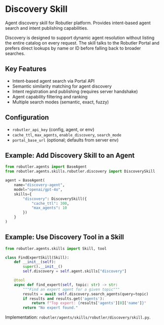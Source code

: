 # Discovery Skill

Agent discovery skill for Robutler platform. Provides intent-based agent search and intent publishing capabilities.

Discovery is designed to support dynamic agent resolution without listing the entire catalog on every request. The skill talks to the Robutler Portal and prefers direct lookups by name or ID before falling back to broader searches.

## Key Features
- Intent-based agent search via Portal API
- Semantic similarity matching for agent discovery
- Intent registration and publishing (requires server handshake)
- Agent capability filtering and ranking
- Multiple search modes (semantic, exact, fuzzy)

## Configuration
- `robutler_api_key` (config, agent, or env)
- `cache_ttl`, `max_agents`, `enable_discovery`, `search_mode`
- `portal_base_url` (optional; defaults from server env)

## Example: Add Discovery Skill to an Agent
```python
from robutler.agents import BaseAgent
from robutler.agents.skills.robutler.discovery import DiscoverySkill

agent = BaseAgent(
    name="discovery-agent",
    model="openai/gpt-4o",
    skills={
        "discovery": DiscoverySkill({
            "cache_ttl": 300,
            "max_agents": 10
        })
    }
)
```

## Example: Use Discovery Tool in a Skill
```python
from robutler.agents.skills import Skill, tool

class FindExpertSkill(Skill):
    def __init__(self):
        super().__init__()
        self.discovery = self.agent.skills["discovery"]

    @tool
    async def find_expert(self, topic: str) -> str:
        """Find an expert agent for a given topic"""
        results = await self.discovery.search_agents(query=topic)
        if results and results.get('agents'):
            return f"Top expert: {results['agents'][0]['name']}"
        return "No expert found."
```

Implementation: `robutler/agents/skills/robutler/discovery/skill.py`.